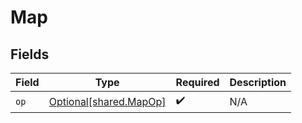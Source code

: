 # Map


## Fields

| Field                                                      | Type                                                       | Required                                                   | Description                                                |
| ---------------------------------------------------------- | ---------------------------------------------------------- | ---------------------------------------------------------- | ---------------------------------------------------------- |
| `op`                                                       | [Optional[shared.MapOp]](undefined/models/shared/mapop.md) | :heavy_check_mark:                                         | N/A                                                        |